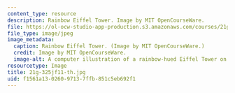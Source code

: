 ```yaml
---
content_type: resource
description: Rainbow Eiffel Tower. Image by MIT OpenCourseWare.
file: https://ol-ocw-studio-app-production.s3.amazonaws.com/courses/21g-325j-new-culture-of-gender-queer-france-fall-2011/f1561a13026097137ffb851c5eb692f1_21g-325jf11-th.jpg
file_type: image/jpeg
image_metadata:
  caption: Rainbow Eiffel Tower. (Image by MIT OpenCourseWare.)
  credit: Image by MIT OpenCourseWare.
  image-alt: A computer illustration of a rainbow-hued Eiffel Tower on a white background.
resourcetype: Image
title: 21g-325jf11-th.jpg
uid: f1561a13-0260-9713-7ffb-851c5eb692f1
---
```

